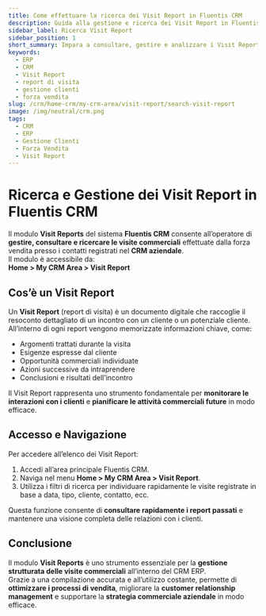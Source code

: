 ```yaml
---
title: Come effettuare la ricerca dei Visit Report in Fluentis CRM
description: Guida alla gestione e ricerca dei Visit Report in Fluentis CRM. Scopri come visualizzare, analizzare e registrare le visite commerciali ai clienti.
sidebar_label: Ricerca Visit Report
sidebar_position: 1
short_summary: Impara a consultare, gestire e analizzare i Visit Report nel CRM ERP, ottimizzando le visite commerciali e le attività post-incontro.
keywords:
  - ERP
  - CRM
  - Visit Report
  - report di visita
  - gestione clienti
  - forza vendita
slug: /crm/home-crm/my-crm-area/visit-report/search-visit-report
image: /img/neutral/crm.png
tags:
  - CRM
  - ERP
  - Gestione Clienti
  - Forza Vendita
  - Visit Report
---
```


# Ricerca e Gestione dei Visit Report in Fluentis CRM

Il modulo **Visit Reports** del sistema **Fluentis CRM** consente all’operatore di **gestire, consultare e ricercare le visite commerciali** effettuate dalla forza vendita presso i contatti registrati nel **CRM aziendale**.  
Il modulo è accessibile da:  
**Home > My CRM Area > Visit Report**

## Cos’è un Visit Report

Un **Visit Report** (report di visita) è un documento digitale che raccoglie il resoconto dettagliato di un incontro con un cliente o un potenziale cliente.  
All’interno di ogni report vengono memorizzate informazioni chiave, come:

- Argomenti trattati durante la visita  
- Esigenze espresse dal cliente  
- Opportunità commerciali individuate  
- Azioni successive da intraprendere  
- Conclusioni e risultati dell’incontro  

Il Visit Report rappresenta uno strumento fondamentale per **monitorare le interazioni con i clienti** e **pianificare le attività commerciali future** in modo efficace.

## Accesso e Navigazione

Per accedere all’elenco dei Visit Report:
1. Accedi all’area principale Fluentis CRM.  
2. Naviga nel menu **Home > My CRM Area > Visit Report**.  
3. Utilizza i filtri di ricerca per individuare rapidamente le visite registrate in base a data, tipo, cliente, contatto, ecc.

Questa funzione consente di **consultare rapidamente i report passati** e mantenere una visione completa delle relazioni con i clienti.

## Conclusione

Il modulo **Visit Reports** è uno strumento essenziale per la **gestione strutturata delle visite commerciali** all’interno del CRM ERP.  
Grazie a una compilazione accurata e all’utilizzo costante, permette di **ottimizzare i processi di vendita**, migliorare la **customer relationship management** e supportare la **strategia commerciale aziendale** in modo efficace.